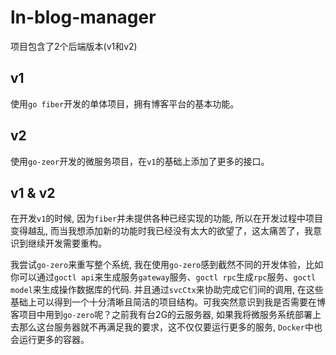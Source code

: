 # ln-blog-manager


项目包含了2个后端版本(v1和v2)

## v1

使用`go fiber`开发的单体项目，拥有博客平台的基本功能。

## v2

使用`go-zeor`开发的微服务项目，在`v1`的基础上添加了更多的接口。

## v1 & v2

在开发`v1`的时候, 因为`fiber`并未提供各种已经实现的功能, 所以在开发过程中项目变得越乱, 而当我想添加新的功能时我已经没有太大的欲望了，这太痛苦了，我意识到继续开发需要重构。

我尝试`go-zero`来重写整个系统, 我在使用`go-zero`感到截然不同的开发体验，比如你可以通过`goctl api`来生成服务`gateway`服务、`goctl rpc`生成`rpc`服务、`goctl model`来生成操作数据库的代码. 并且通过`svcCtx`来协助完成它们间的调用, 在这些基础上可以得到一个十分清晰且简洁的项目结构。可我突然意识到我是否需要在博客项目中用到`go-zero`呢？之前我有台2G的云服务器, 如果我将微服务系统部署上去那么这台服务器就不再满足我的要求，这不仅仅要运行更多的服务, `Docker`中也会运行更多的容器。
